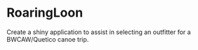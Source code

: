 # RoaringLoon
Create a shiny application to assist in selecting an outfitter for a BWCAW/Quetico canoe trip.
